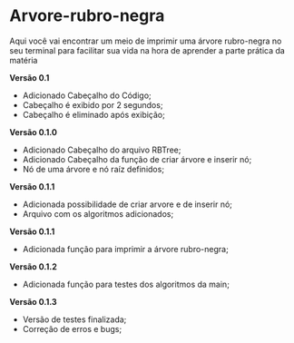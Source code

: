 # Arvore-rubro-negra
Aqui você vai encontrar um meio de imprimir uma árvore rubro-negra no seu terminal para facilitar sua vida na hora de aprender a parte prática da matéria

**Versão 0.1**
- Adicionado Cabeçalho do Código;
- Cabeçalho é exibido por 2 segundos;
- Cabeçalho é eliminado após exibição;
  
**Versão 0.1.0**
- Adicionado Cabeçalho do arquivo RBTree;
- Adicionado Cabeçalho da função de criar árvore e inserir nó;
- Nó de uma árvore e nó raíz definidos;

**Versão 0.1.1**
- Adicionada possibilidade de criar arvore e de inserir nó;
- Arquivo com os algoritmos adicionados;

**Versão 0.1.1**
- Adicionada função para imprimir a árvore rubro-negra;

**Versão 0.1.2**
- Adicionada função para testes dos algoritmos da main;

**Versão 0.1.3**
- Versão de testes finalizada;
- Correção de erros e bugs;
